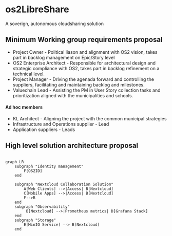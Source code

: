 # os2LibreShare
A soverign, autonomous cloudsharing solution

## Minimum Working group requirements proposal

- Project Owner - Political liason and alignment with OS2 vision, takes part in backlog management on Epic/Story level
- OS2 Enterprise Architect - Responsible for architectural design and strategic compliance with OS2, takes part in backlog refinement on a technical level.
- Project Manager - Driving the agenada forward and controlling the suppliers, facilitating and maintaining backlog and milestones.
- Valuechain Lead - Assisting the PM in User Story collection tasks and prioritization aligned with the municipalities and schools.

#### Ad hoc members
- KL Architect - Aligning the project with the common municipal strategies 
- Infrastructure and Operations supplier - Lead
- Application suppliers - Leads


## High level solution architecture proposal

```mermaid

graph LR
    subgraph "Identity management"
        F[OS2ID]
    end

    subgraph "Nextcloud Collaboration Solution"
        A[Web Clients] -->|Access| B[Nextcloud]
        C[Mobile Apps] -->|Access| B[Nextcloud]
        F-->B
    end
    subgraph "Observability"
         B[Nextcloud] -->|Prometheus metrics| D[Grafana Stack]
    end
    subgraph "Storage"
        E[MinIO Service] --> B[Nextcloud]
    end
```

